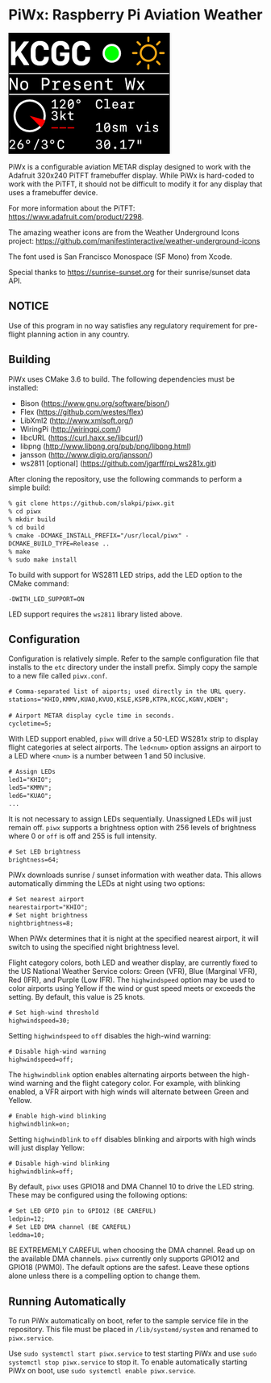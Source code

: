 PiWx: Raspberry Pi Aviation Weather
===================================

![Weather Display](imgs/sample.png)

PiWx is a configurable aviation METAR display designed to work with the
Adafruit 320x240 PiTFT framebuffer display. While PiWx is hard-coded to work
with the PiTFT, it should not be difficult to modify it for any display that
uses a framebuffer device.

For more information about the PiTFT: https://www.adafruit.com/product/2298.

The amazing weather icons are from the Weather Underground Icons project:
https://github.com/manifestinteractive/weather-underground-icons

The font used is San Francisco Monospace (SF Mono) from Xcode.

Special thanks to https://sunrise-sunset.org for their sunrise/sunset data API.

NOTICE
------

Use of this program in no way satisfies any regulatory requirement for pre-
flight planning action in any country.

Building
--------

PiWx uses CMake 3.6 to build. The following dependencies must be installed:

  * Bison (https://www.gnu.org/software/bison/)
  * Flex (https://github.com/westes/flex)
  * LibXml2 (http://www.xmlsoft.org/)
  * WiringPi (http://wiringpi.com/)
  * libcURL (https://curl.haxx.se/libcurl/)
  * libpng (http://www.libpng.org/pub/png/libpng.html)
  * jansson (http://www.digip.org/jansson/)
  * ws2811 [optional] (https://github.com/jgarff/rpi_ws281x.git)

After cloning the repository, use the following commands to perform a simple
build:

    % git clone https://github.com/slakpi/piwx.git
    % cd piwx
    % mkdir build
    % cd build
    % cmake -DCMAKE_INSTALL_PREFIX="/usr/local/piwx" -DCMAKE_BUILD_TYPE=Release ..
    % make
    % sudo make install

To build with support for WS2811 LED strips, add the LED option to the CMake
command:

    -DWITH_LED_SUPPORT=ON

LED support requires the `ws2811` library listed above.

Configuration
-------------

Configuration is relatively simple. Refer to the sample configuration file that
installs to the `etc` directory under the install prefix. Simply copy the
sample to a new file called `piwx.conf`.

    # Comma-separated list of aiports; used directly in the URL query.
    stations="KHIO,KMMV,KUAO,KVUO,KSLE,KSPB,KTPA,KCGC,KGNV,KDEN";

    # Airport METAR display cycle time in seconds.
    cycletime=5;

With LED support enabled, `piwx` will drive a 50-LED WS281x strip to display
flight categories at select airports. The `led<num>` option assigns an airport
to a LED where `<num>` is a number between 1 and 50 inclusive.

    # Assign LEDs
    led1="KHIO";
    led5="KMMV";
    led6="KUAO";
    ...

It is not necessary to assign LEDs sequentially. Unassigned LEDs will just
remain off. `piwx` supports a brightness option with 256 levels of brightness
where 0 or `off` is off and 255 is full intensity.

    # Set LED brightness
    brightness=64;

PiWx downloads sunrise / sunset information with weather data. This allows
automatically dimming the LEDs at night using two options:

    # Set nearest airport
    nearestairport="KHIO";
    # Set night brightness
    nightbrightness=8;

When PiWx determines that it is night at the specified nearest airport, it will
switch to using the specified night brightness level.

Flight category colors, both LED and weather display, are currently fixed to
the US National Weather Service colors: Green (VFR), Blue (Marginal VFR),
Red (IFR), and Purple (Low IFR). The `highwindspeed` option may be used to
color airports using Yellow if the wind or gust speed meets or exceeds the
setting. By default, this value is 25 knots.

    # Set high-wind threshold
    highwindspeed=30;

Setting `highwindspeed` to `off` disables the high-wind warning:

    # Disable high-wind warning
    highwindspeed=off;

The `highwindblink` option enables alternating airports between the high-wind
warning and the flight category color. For example, with blinking enabled, a
VFR airport with high winds will alternate between Green and Yellow.

    # Enable high-wind blinking
    highwindblink=on;

Setting `highwindblink` to `off` disables blinking and airports with high winds
will just display Yellow:

    # Disable high-wind blinking
    highwindblink=off;

By default, `piwx` uses GPIO18 and DMA Channel 10 to drive the LED string.
These may be configured using the following options:

    # Set LED GPIO pin to GPIO12 (BE CAREFUL)
    ledpin=12;
    # Set LED DMA channel (BE CAREFUL)
    leddma=10;

BE EXTREMEMLY CAREFUL when choosing the DMA channel. Read up on the available
DMA channels. `piwx` currently only supports GPIO12 and GPIO18 (PWM0). The
default options are the safest. Leave these options alone unless there is a
compelling option to change them.

Running Automatically
---------------------

To run PiWx automatically on boot, refer to the sample service file in the
repository. This file must be placed in `/lib/systemd/system` and renamed to
`piwx.service`.

Use `sudo systemctl start piwx.service` to test starting PiWx and use
`sudo systemctl stop piwx.service` to stop it. To enable automatically starting
PiWx on boot, use `sudo systemctl enable piwx.service`.
